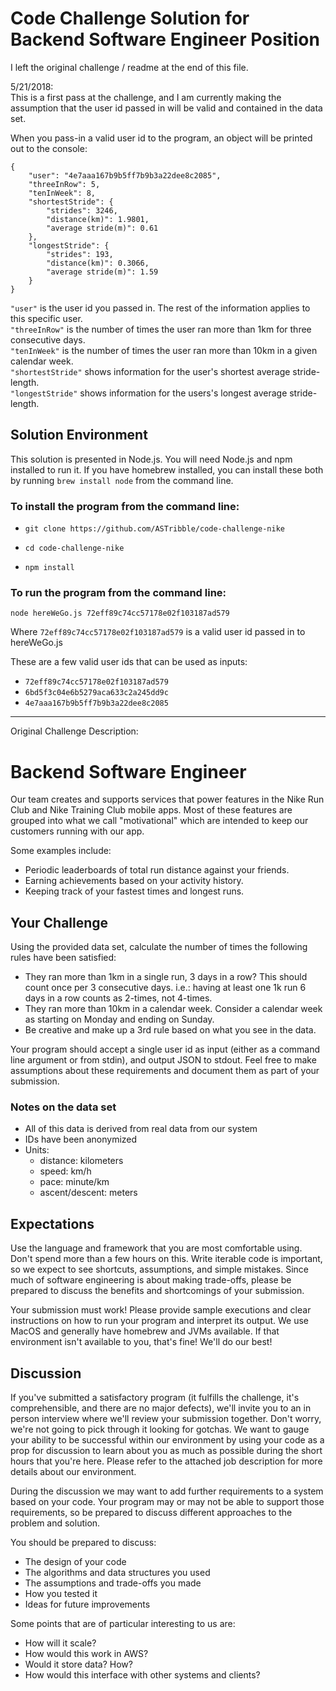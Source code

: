 # Code Challenge Solution for Backend Software Engineer Position

I left the original challenge / readme at the end of this file.  

5/21/2018:    
This is a first pass at the challenge, and I am currently making the assumption that the user id passed in will be valid and contained in the data set.

When you pass-in a valid user id to the program, an object will be printed out to the console:
```
{
    "user": "4e7aaa167b9b5ff7b9b3a22dee8c2085",
    "threeInRow": 5,
    "tenInWeek": 8,
    "shortestStride": {
        "strides": 3246,
        "distance(km)": 1.9801,
        "average stride(m)": 0.61
    },
    "longestStride": {
        "strides": 193,
        "distance(km)": 0.3066,
        "average stride(m)": 1.59
    }
}
```
`"user"` is the user id you passed in.  The rest of the information applies to this specific user.      
`"threeInRow"` is the number of times the user ran more than 1km for three consecutive days.   
`"tenInWeek"` is the number of times the user ran more than 10km in a given calendar week.   
`"shortestStride"` shows information for the user's shortest average stride-length.   
`"longestStride"` shows information for the users's longest average stride-length.   

## Solution Environment 

This solution is presented in Node.js.
You will need Node.js and npm installed to run it.
If you have homebrew installed, you can install these both by running `brew install node` from the command line.


### To install the program from the command line:

- `git clone https://github.com/ASTribble/code-challenge-nike` 

- `cd code-challenge-nike`

- `npm install`


### To run the program from the command line:

`node hereWeGo.js 72eff89c74cc57178e02f103187ad579`

Where `72eff89c74cc57178e02f103187ad579` is a valid user id passed in to hereWeGo.js


These are a few valid user ids that can be used as inputs:

- `72eff89c74cc57178e02f103187ad579`   
- `6bd5f3c04e6b5279aca633c2a245dd9c`   
- `4e7aaa167b9b5ff7b9b3a22dee8c2085`   


















--------------------------------------------------------------------
Original Challenge Description:


# Backend Software Engineer

Our team creates and supports services that power features in the Nike Run Club and Nike Training Club mobile apps. Most of these features are grouped into what we call "motivational" which are intended to keep our customers running with our app.

Some examples include:
- Periodic leaderboards of total run distance against your friends.
- Earning achievements based on your activity history.
- Keeping track of your fastest times and longest runs.

## Your Challenge

Using the provided data set, calculate the number of times the following rules have been satisfied: 

- They ran more than 1km in a single run, 3 days in a row? This should count once per 3 consecutive days. i.e.: having at least one 1k run 6 days in a row counts as 2-times, not 4-times.
- They ran more than 10km in a calendar week. Consider a calendar week as starting on Monday and ending on Sunday.
- Be creative and make up a 3rd rule based on what you see in the data.

Your program should accept a single user id as input (either as a command line argument or from stdin), and output JSON to stdout. Feel free to make assumptions about these requirements and document them as part of your submission.

### Notes on the data set

- All of this data is derived from real data from our system
- IDs have been anonymized
- Units:
    - distance: kilometers
    - speed: km/h
    - pace: minute/km
    - ascent/descent: meters

## Expectations

Use the language and framework that you are most comfortable using. Don't spend more than a few hours on this. Write iterable code is important, so we expect to see shortcuts, assumptions, and simple mistakes. Since much of software engineering is about making trade-offs, please be prepared to discuss the benefits and shortcomings of your submission.

Your submission must work! Please provide sample executions and clear instructions on how to run your program and interpret its output. We use MacOS and generally have homebrew and JVMs available. If that environment isn't available to you, that's fine! We'll do our best!

## Discussion

If you've submitted a satisfactory program (it fulfills the challenge, it's comprehensible, and there are no major defects), we'll invite you to an in person interview where we'll review your submission together. Don't worry, we're not going to pick through it looking for gotchas. We want to gauge your ability to be successful within our environment by using your code as a prop for discussion to learn about you as much as possible during the short hours that you're here. Please refer to the attached job description for more details about our environment.

During the discussion we may want to add further requirements to a system based on your code. Your program may or may not be able to support those requirements, so be prepared to discuss different approaches to the problem and solution.

You should be prepared to discuss:

- The design of your code
- The algorithms and data structures you used
- The assumptions and trade-offs you made
- How you tested it
- Ideas for future improvements

Some points that are of particular interesting to us are:

- How will it scale?
- How would this work in AWS?
- Would it store data? How?
- How would this interface with other systems and clients?
